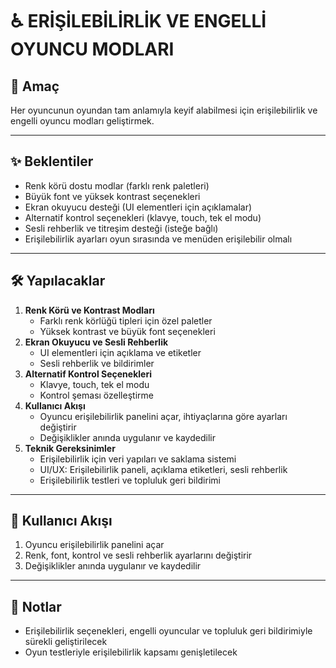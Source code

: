 # ♿ ERİŞİLEBİLİRLİK VE ENGELLİ OYUNCU MODLARI

## 🎯 Amaç
Her oyuncunun oyundan tam anlamıyla keyif alabilmesi için erişilebilirlik ve engelli oyuncu modları geliştirmek.

---

## ✨ Beklentiler
- Renk körü dostu modlar (farklı renk paletleri)
- Büyük font ve yüksek kontrast seçenekleri
- Ekran okuyucu desteği (UI elementleri için açıklamalar)
- Alternatif kontrol seçenekleri (klavye, touch, tek el modu)
- Sesli rehberlik ve titreşim desteği (isteğe bağlı)
- Erişilebilirlik ayarları oyun sırasında ve menüden erişilebilir olmalı

---

## 🛠️ Yapılacaklar
1. **Renk Körü ve Kontrast Modları**
   - Farklı renk körlüğü tipleri için özel paletler
   - Yüksek kontrast ve büyük font seçenekleri
2. **Ekran Okuyucu ve Sesli Rehberlik**
   - UI elementleri için açıklama ve etiketler
   - Sesli rehberlik ve bildirimler
3. **Alternatif Kontrol Seçenekleri**
   - Klavye, touch, tek el modu
   - Kontrol şeması özelleştirme
4. **Kullanıcı Akışı**
   - Oyuncu erişilebilirlik panelini açar, ihtiyaçlarına göre ayarları değiştirir
   - Değişiklikler anında uygulanır ve kaydedilir
5. **Teknik Gereksinimler**
   - Erişilebilirlik için veri yapıları ve saklama sistemi
   - UI/UX: Erişilebilirlik paneli, açıklama etiketleri, sesli rehberlik
   - Erişilebilirlik testleri ve topluluk geri bildirimi

---

## 👤 Kullanıcı Akışı
1. Oyuncu erişilebilirlik panelini açar
2. Renk, font, kontrol ve sesli rehberlik ayarlarını değiştirir
3. Değişiklikler anında uygulanır ve kaydedilir

---

## 📝 Notlar
- Erişilebilirlik seçenekleri, engelli oyuncular ve topluluk geri bildirimiyle sürekli geliştirilecek
- Oyun testleriyle erişilebilirlik kapsamı genişletilecek 